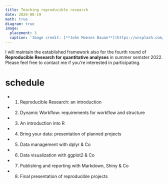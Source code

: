 ```yaml
---
title: Teaching reproducible research
date: 2020-08-19
math: true
diagram: true
image:
  placement: 3
  caption: 'Image credit: [**John Moeses Bauan**](https://unsplash.com/photos/OGZtQF8iC0g)'
---
```


I will maintain the established framework also for the fourth round of **Reproducible Research for quantitative analyses** in summer semster 2022. Please feel free to contact me if you're interested in participating.

# schedule

+ 1. Reproducible Research: an introduction
+ 2. Dynamic Workflow: requirements for workflow and structure
+ 3. An introduction into R
+ 4. Bring your data: presentation of planned projects
+ 5. Data management with dplyr & Co
+ 6. Data visualization with ggplot2 & Co
+ 7. Publishing and reporting with Markdown, Shiny & Co 
+ 8. Final presentation of reproducible projects
